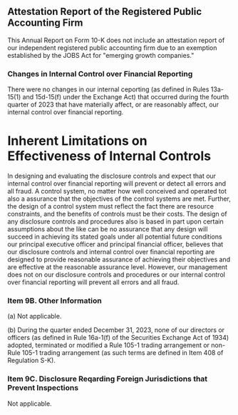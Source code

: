 ## Attestation Report of the Registered Public Accounting Firm

This Annual Report on Form 10-K does not include an attestation report of our independent registered public accounting firm due to an exemption established by the JOBS Act for "emerging growth companies."

### Changes in Internal Control over Financial Reporting

There were no changes in our internal ceporting (as defined in Rules 13a-15(1) and 15d-15(f) under the Exchange Act) that occurred during the fourth quarter of 2023 that have materially affect, or are reasonably affect, our internal control over financial reporting.

# Inherent Limitations on Effectiveness of Internal Controls

In designing and evaluating the disclosure controls and expect that our internal control over financial reporting will prevent or detect all errors and all fraud. A control system, no matter how well conceived and operated tot also a assurance that the objectives of the control systems are met. Further, the design of a control system must reflect the fact there are resource constraints, and the benefits of controls must be their costs. The design of any disclosure controls and procedures also is based in part upon certain assumptions about the like can be no assurance that any design will succeed in achieving its stated goals under all potential future conditions our principal executive officer and principal financial officer, believes that our disclosure controls and internal control over financial reporting are designed to provide reasonable assurance of achieving their objectives and are effective at the reasonable assurance level. However, our management does not on our disclosure controls and procedures or our internal control over financial reporting will prevent all errors and all fraud.

### Item 9B. Other Information

(a) Not applicable.

(b) During the quarter ended December 31, 2023, none of our directors or officers (as defined in Rule 16a-1(f) of the Securities Exchange Act of 1934) adopted, terminated or modified a Rule 105-1 trading arrangement or non-Rule 105-1 trading arrangement (as such terms are defined in Item 408 of Regulation S-K).

### Item 9C. Disclosure Reqarding Foreign Jurisdictions that Prevent Inspections

Not applicable.